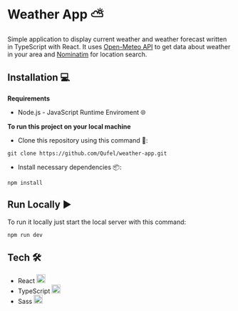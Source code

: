 # Weather App ⛅ 
Simple application to display current weather and weather forecast written in TypeScript with React. It uses [Open-Meteo API](https://open-meteo.com/) to get data about weather in your area and [Nominatim](https://nominatim.org/) for location search.

## Installation 💻
**Requirements**
- Node.js - JavaScript Runtime Enviroment 🌐

**To run this project on your local machine**
- Clone this repository using this command 📲:
```
git clone https://github.com/Qufel/weather-app.git
```
- Install necessary dependencies 📦:
```
npm install
```
## Run Locally ▶️
To run it locally just start the local server with this command:
```
npm run dev
```

## Tech 🛠️
- React <img src="https://cdn.jsdelivr.net/gh/devicons/devicon@latest/icons/react/react-original.svg" width=20 height=20 />
- TypeScript <img src="https://cdn.jsdelivr.net/gh/devicons/devicon@latest/icons/typescript/typescript-original.svg" width=20 height=20 />
- Sass <img src="https://cdn.jsdelivr.net/gh/devicons/devicon@latest/icons/sass/sass-original.svg" width=20 height=20 />
